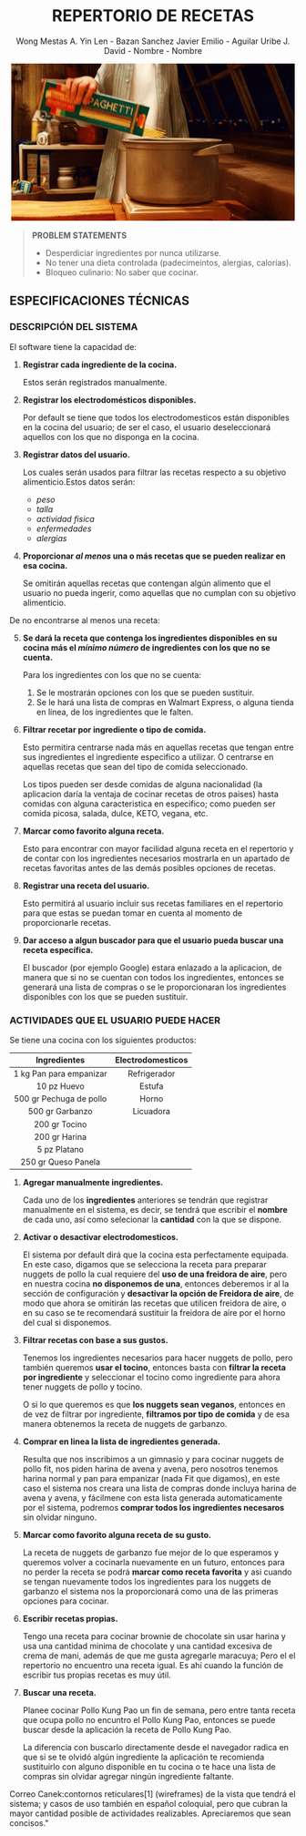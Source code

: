 <div align="center">
	
# **REPERTORIO DE RECETAS**
  
Wong Mestas A. Yin Len -  Bazan Sanchez Javier Emilio - Aguilar Uribe J. David  - Nombre  - Nombre 


</div>

<div align="center">
  
![Ratatouille](GIF/a6ebc357ef9823560fdd0500f2ebff1b.gif)</div>

<div>
  
> <b>PROBLEM STATEMENTS</b>
    <div>
>  - Desperdiciar ingredientes por nunca utilizarse.
>  - No tener una dieta controlada (padecimeintos, alergias, calorías).
>  - Bloqueo culinario: No saber que cocinar.
   </div>


<div>
	
## ESPECIFICACIONES TÉCNICAS
	
 <div>
	
 ### DESCRIPCIÓN DEL SISTEMA
	
<div>	

El software tiene la capacidad de:
		    
1. **Registrar cada ingrediente de la cocina.**
   
	Estos serán registrados manualmente.
	   
2. **Registrar los electrodomésticos disponibles.**
   
	Por default se tiene que todos los electrodomesticos están disponibles en la cocina del usuario; de ser el caso, el usuario deseleccionará aquellos 	     	con los que no disponga en la cocina.
	
3. **Registrar datos del usuario.**
   
	Los cuales serán usados para filtrar las recetas respecto a su objetivo alimenticio.Estos datos serán:
	- *peso*
	- *talla*
	- *actividad fisica*
	- *enfermedades*
	- *alergias*
		
4. **Proporcionar ***al menos*** una o más recetas que se pueden realizar en esa cocina.**

	Se omitirán aquellas recetas que contengan algún alimento que el usuario no pueda ingerir, como aquellas que no cumplan con su objetivo alimenticio.

De no encontrarse al menos  una  receta:

5. **Se dará la receta que contenga los ingredientes disponibles en su cocina más el ***mínimo número*** de ingredientes con los que no se cuenta.**
   
   Para los ingredientes con los que no se cuenta:
   
   	1. Se le mostrarán opciones con los que se pueden sustituir.
   	2. Se le hará una lista de compras en Walmart Express, o alguna tienda en línea, de los ingredientes que le falten.
	
6. **Filtrar recetar por  ingrediente o tipo de comida.**
   
 	 Esto permitira centrarse nada más en aquellas recetas que tengan entre sus ingredientes el ingrediente especifico a utilizar. O centrarse en aquellas 	   recetas que sean del tipo de comida seleccionado.
   
  	 Los tipos pueden ser desde comidas de alguna nacionalidad (la aplicacion daría la ventaja de cocinar recetas de otros paises) hasta comidas con 		   alguna caracteristica en especifico; como pueden ser comida picosa, salada, dulce, KETO, vegana, etc.
	
7. **Marcar como favorito alguna receta.**
	
 	Esto para encontrar con mayor facilidad alguna receta en el repertorio y de contar con los ingredientes necesarios mostrarla en un apartado de recetas 	   favoritas antes de las demás posibles opciones de recetas.
	
8. **Registrar una receta del usuario.**
    
	Esto permitirá al usuario incluir sus recetas familiares en el repertorio para que estas se puedan tomar en cuenta al momento de proporcionarle recetas. 
   
9. **Dar acceso a algun buscador para que el usuario pueda buscar una receta específica.**
    
	El buscador (por ejemplo Google) estara enlazado a la aplicacion, de manera que si no se cuentan con todos los ingredientes, entonces se generará una 	  lista de compras o se le proporcionaran los ingredientes disponibles con los que se pueden sustituir.

</div>
</div>


<div>
		
### ACTIVIDADES QUE EL USUARIO PUEDE HACER

Se tiene una cocina con los siguientes productos:

<div style="margin: 0 auto;">
	
| Ingredientes | Electrodomesticos |
|:-----------:|:-----------:|
| 1 kg Pan para empanizar   | Refrigerador   |
| 10 pz Huevo   | Estufa   |
| 500 gr Pechuga de pollo   | Horno   |
| 500 gr Garbanzo   | Licuadora   |
| 200 gr Tocino    |   |
| 200 gr Harina  |   |
| 5 pz Platano  |   |
| 250 gr Queso Panela  |   |
</div>

1. **Agregar manualmente ingredientes.**

	Cada uno de los **ingredientes** anteriores se tendrán que registrar manualmente en el sistema, es decir, se tendrá que escribir el **nombre** de cada uno, así como selecionar la **cantidad** con la que se dispone.

2. **Activar o desactivar electrodomesticos.**

   	El sistema por default dirá que la cocina esta perfectamente equipada. En este caso, digamos que se selecciona la receta para preparar nuggets de pollo la cual requiere del **uso de una freidora de aire**, pero en nuestra cocina **no disponemos de una**, entonces deberemos ir al la sección de configuración y **desactivar la opción de Freidora de aire**, de modo que ahora se omitirán las recetas que utilicen freidora de aire, o en su caso se te recomendará sustituir la freidora de aire por el horno del cual si disponemos.
    
3. **Filtrar recetas con base a sus gustos.**

	Tenemos los ingredientes necesarios para hacer nuggets de pollo, pero también queremos **usar el tocino**, entonces basta con **filtrar la receta por ingrediente** y seleccionar el tocino como ingrediente para ahora tener nuggets de pollo y tocino.

 	O si lo que queremos es que **los nuggets sean veganos**, entonces en de vez de filtrar por ingrediente, **filtramos  por tipo de comida** y de esa manera obtenemos la receta de nuggets de garbanzo.
   
4. **Comprar en linea la lista de ingredientes generada.**

 	Resulta que nos inscribimos a un gimnasio y para cocinar nuggets de pollo fit, nos piden harina de avena y avena, pero nosotros tenemos harina normal y pan para empanizar (nada Fit que digamos), en este caso el sistema nos creara una lista de compras donde incluya harina de avena y avena, y fácilmene con esta lista generada automaticamente por el sistema, podremos **comprar todos los ingredientes necesaros** sin olvidar ninguno.
   
5. **Marcar como favorito alguna receta de su gusto.**

   	La receta de nuggets de garbanzo fue mejor de lo que esperamos y queremos volver a cocinarla nuevamente en un futuro, entonces para no perder la receta se podrá **marcar como receta favorita** y asi cuando se tengan nuevamente todos los ingredientes  para los nuggets de garbanzo el sistema nos la  proporcionará como una de las primeras opciones para cocinar.
    
6. **Escribir recetas propias.**

 	Tengo una receta para cocinar brownie de chocolate sin usar harina y usa una cantidad minima de chocolate y una cantidad excesiva de crema de mani, además de que me gusta agregarle maracuya; Pero el el repertorio no encuentro una receta igual. Es ahí cuando la función de escribir tus propias recetas es muy útil.
 	

8. **Buscar una receta.**

 	Planee cocinar Pollo Kung Pao un fin de semana, pero entre tanta receta que ocupa pollo no encuntro el Pollo Kung Pao, entonces se puede buscar desde la aplicación la receta de Pollo Kung Pao.

	La diferencia con buscarlo directamente desde el navegador radica en que si se te olvidó algún ingrediente la aplicación te recomienda sustituirlo con alguno disponible en tu cocina o te hace una lista de compras sin olvidar agregar ningún ingrediente faltante. 
    

</div>
	
Correo Canek:contornos reticulares[1]  (wireframes) de la vista que tendrá el sistema; y casos de uso también en español coloquial, pero que cubran la mayor cantidad posible de actividades realizables. Apreciaremos que sean concisos."
	
	

</div>  

  
